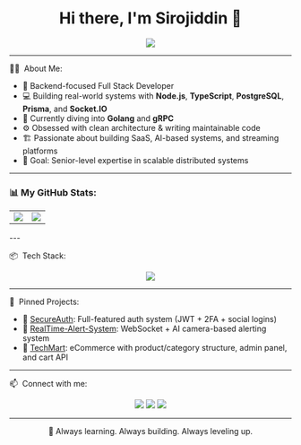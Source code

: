 <h1 align="center">Hi there, I'm Sirojiddin 👋</h1>

<p align="center">
  <img src="https://readme-typing-svg.herokuapp.com/?lines=Backend+Engineer+%F0%9F%94%A5;Node.js+%7C+TypeScript+%7C+PostgreSQL;Building+scalable+backend+systems;Clean+Code+%7C+System+Design+Lover&center=true&width=500&height=45" />
</p>

---

👨‍💻 &nbsp;About Me:

- 🧠 Backend-focused Full Stack Developer
- 💻 Building real-world systems with **Node.js**, **TypeScript**, **PostgreSQL**, **Prisma**, and **Socket.IO**
- 🔭 Currently diving into **Golang** and **gRPC**
- ⚙️ Obsessed with clean architecture & writing maintainable code
- 🏗️ Passionate about building SaaS, AI-based systems, and streaming platforms
- 🎯 Goal: Senior-level expertise in scalable distributed systems

---

<h3>📊 My GitHub Stats:</h3>

<div align="center">
  <table>
    <tr>
      <td>
        <img src="https://github-readme-stats-rho-pearl-98.vercel.app/api?username=sirojiddin08&show_icons=true&theme=tokyonight" />
      </td>
      <td>
        <img src="https://github-readme-stats-rho-pearl-98.vercel.app/?user=sirojiddin08&theme=tokyonight" />
      </td>
    </tr>
  </table>
</div>
---

📦 &nbsp;Tech Stack:

<p align="center">
  <img src="https://skillicons.dev/icons?i=nodejs,ts,js,go,postgres,redis,prisma,express,nestjs,docker,nginx,linux,github" />
</p>

---

📌 &nbsp;Pinned Projects:

<!-- Replace with your actual repos -->
- 🔐 [SecureAuth](https://github.com/sirojiddin08/secureauth): Full-featured auth system (JWT + 2FA + social logins)
- 📡 [RealTime-Alert-System](https://github.com/sirojiddin08/realtime-alert-system): WebSocket + AI camera-based alerting system
- 🛒 [TechMart](https://github.com/sirojiddin08/techmart): eCommerce with product/category structure, admin panel, and cart API

---

📫 &nbsp;Connect with me:

<p align="center">
  <a href="https://t.me/Sirojiddin_Rahimov"><img src="https://img.shields.io/badge/Telegram-2CA5E0?style=for-the-badge&logo=telegram&logoColor=white"/></a>
  <a href="mailto:sirojiddin.devs@gmail.com"><img src="https://img.shields.io/badge/Gmail-D14836?style=for-the-badge&logo=gmail&logoColor=white"/></a>
  <a href="https://www.linkedin.com/in/sirojiddin-raximov"><img src="https://img.shields.io/badge/LinkedIn-0077B5?style=for-the-badge&logo=linkedin&logoColor=white"/></a>
</p>

---

<p align="center">🧠 Always learning. Always building. Always leveling up.</p>
